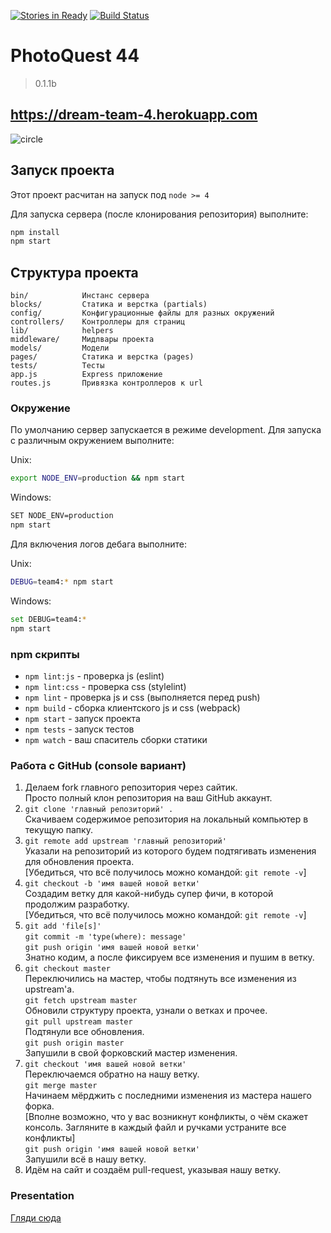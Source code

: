 [![Stories in Ready](https://badge.waffle.io/urfu-2015/team4.png?label=ready&title=Ready)](https://waffle.io/urfu-2015/team4)
[![Build Status](https://travis-ci.org/urfu-2015/team4.svg?branch=master)](https://travis-ci.org/urfu-2015/team4)

# PhotoQuest 44
> 0.1.1b
## https://dream-team-4.herokuapp.com

![circle](https://cloud.githubusercontent.com/assets/4165695/13728695/78d6ac82-e942-11e5-8e1d-d9c456fba919.gif)

## Запуск проекта

Этот проект расчитан на запуск под `node >= 4`

Для запуска сервера (после клонирования репозитория) выполните:
```bash
npm install
npm start
```

## Структура проекта

```
bin/            Инстанс сервера
blocks/         Статика и верстка (partials)
config/         Конфигурационные файлы для разных окружений
controllers/    Контроллеры для страниц
lib/            helpers
middleware/     Мидлвары проекта
models/         Модели
pages/          Статика и верстка (pages)
tests/          Тесты
app.js          Express приложение
routes.js       Привязка контроллеров к url
```

### Окружение

По умолчанию сервер запускается в режиме development.
Для запуска с различным окружением выполните:

Unix:
```bash
export NODE_ENV=production && npm start
```
Windows:
```bash
SET NODE_ENV=production
npm start
```

Для включения логов дебага выполните:

Unix:
```bash
DEBUG=team4:* npm start
```
Windows:
```bash
set DEBUG=team4:*
npm start
```

### npm скрипты

* `npm lint:js` - проверка js (eslint)
* `npm lint:css` - проверка css (stylelint)
* `npm lint` - проверка js и css (выполняется перед push)
* `npm build` - сборка клиентского js и css (webpack)
* `npm start` - запуск проекта
* `npm tests` - запуск тестов
* `npm watch` - ваш спаситель сборки статики

### Работа с GitHub (console вариант)
1. Делаем fork главного репозитория через сайтик. <br />
    Просто полный клон репозитория на ваш GitHub аккаунт. <br />
2. `git clone 'главный репозиторий' .` <br />
    Скачиваем содержимое репозитория на локальный компьютер в текущую
    папку. <br />
3. `git remote add upstream 'главный репозиторий'` <br />
    Указали на репозиторий из которого будем подтягивать изменения для
    обновления проекта. <br />
    [Убедиться, что всё получилось можно командой: `git remote -v`] <br />
4.  `git checkout -b 'имя вашей новой ветки'` <br />
    Создадим ветку для какой-нибудь супер фичи, в которой продолжим
    разработку. <br />
    [Убедиться, что всё получилось можно командой: `git remote -v`] <br />
5.  `git add 'file[s]'` <br />
    `git commit -m 'type(where): message'` <br />
    `git push origin 'имя вашей новой ветки'` <br />
     Знатно кодим, а после фиксируем все изменения и пушим в ветку. <br />
6.  `git checkout master` <br />
    Переключились на мастер, чтобы подтянуть все изменения из upstream'а. <br />
    `git fetch upstream master` <br />
    Обновили структуру проекта, узнали о ветках и прочее. <br />
    `git pull upstream master` <br />
    Подтянули все обновления. <br />
    `git push origin master` <br />
    Запушили в свой форковский мастер изменения. <br />
7.  `git checkout 'имя вашей новой ветки'` <br />
    Переключаемся обратно на нашу ветку. <br />
    `git merge master` <br />
    Начинаем мёрджить с последними изменения из мастера нашего форка. <br />
    [Вполне возможно, что у вас возникнут конфликты, о чём скажет консоль.
    Загляните в каждый файл и ручками устраните все конфликты] <br />
    `git push origin 'имя вашей новой ветки'` <br />
    Запушили всё в нашу ветку. <br />
8.  Идём на сайт и создаём pull-request, указывая нашу ветку.

### Presentation
[Гляди сюда](https://rawgit.com/urfu-2015/team4/master/presentation/index.html)
